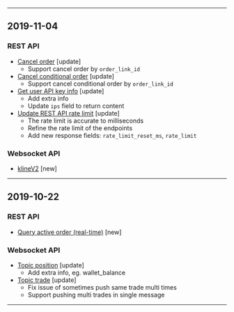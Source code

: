 <hr>

## 2019-11-04

### REST API
- [Cancel order](./rest_api.md#open-apiordercancelpost) [update]
  - Support cancel order by `order_link_id`
- [Cancel conditional order](./rest_api.md#open-apistop-ordercancelpost) [update]
  - Support cancel conditional order by `order_link_id`
- [Get user API key info](./rest_api.md#open-apikeyget) [update]
  - Add extra info
  - Update `ips` field to return content
- [Update REST API rate limit](./rest_api_sign.md#api-request-rate-limits) [update]
	- The rate limit is accurate to milliseconds
	- Refine the rate limit of the endpoints
	- Add new response fields: `rate_limit_reset_ms`, `rate_limit`
### Websocket API
- [klineV2](websocket.md#kline_v2) [new]
<hr>


## 2019-10-22

### REST API
- [Query active order (real-time)](./rest_api.md#v2-private-order) [new]

### Websocket API
- [Topic position](./websocket.md#position) [update]
    - Add extra info, eg. wallet_balance
- [Topic trade](./websocket.md#trade) [update]
    - Fix issue of sometimes push same trade multi times
    - Support pushing multi trades in single message
<hr>
